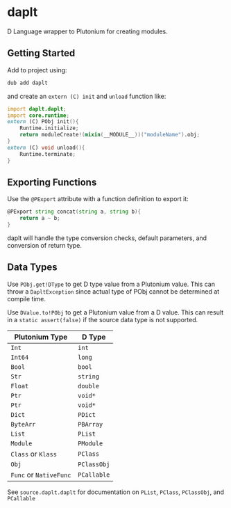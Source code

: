 # daplt

D Language wrapper to Plutonium for creating modules.

## Getting Started

Add to project using:
```bash
dub add daplt
```

and create an `extern (C) init` and `unload` function like:
```D
import daplt.daplt;
import core.runtime;
extern (C) PObj init(){
	Runtime.initialize;
	return moduleCreate!(mixin(__MODULE__))("moduleName").obj;
}
extern (C) void unload(){
	Runtime.terminate;
}
```

## Exporting Functions

Use the `@PExport` attribute with a function definition to export it:
```D
@PExport string concat(string a, string b){
	return a ~ b;
}
```

daplt will handle the type conversion checks, default parameters, and
conversion of return type.

## Data Types

Use `PObj.get!DType` to get D type value from a Plutonium value.
This can throw a `DapltException` since actual type of PObj cannot be determined
at compile time.

Use `DValue.to!PObj` to get a Plutonium value from a D value. This can result in
a `static assert(false)` if the source data type is not supported.

|			Plutonium Type			|			D Type		|
|-------------------------|---------------|
|	`Int`										|	`int`					|
|	`Int64`									|	`long`				|
|	`Bool`									|	`bool`				|
|	`Str`										|	`string`			|
|	`Float`									|	`double`			|
|	`Ptr`										|	`void*`				|
|	`Ptr`										|	`void*`				|
|	`Dict`									|	`PDict`				|
|	`ByteArr`								|	`PBArray`			|
|	`List`									|	`PList`				|
|	`Module`								|	`PModule`			|
|	`Class` or `Klass`			|	`PClass`			|
|	`Obj`										|	`PClassObj`		|
|	`Func` or `NativeFunc`	|	`PCallable`		|

See `source.daplt.daplt` for documentation on `PList`, `PClass`, `PClassObj`,
and `PCallable`
